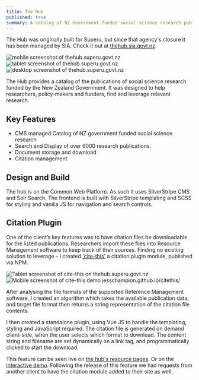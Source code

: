 ```yaml
---
title: The Hub
published: true
summary: A catalog of NZ Government funded social science research publications
---
```


The Hub was originally built for Superu, but since that agency's closure it has been managed by SIA.
Check it out at [thehub.sia.govt.nz](https://thehub.sia.govt.nz/).

<jc-gallery>
<jc-mockup type="mobile">
  <img title="mobile screenshot of thehub.superu.govt.nz" src="/work-media/hub-phone.png">
</jc-mockup><jc-mockup type="tablet">
  <img title="tablet screenshot of thehub.superu.govt.nz" src="/work-media/hub-tablet.png">
</jc-mockup><jc-mockup type="desktop">
  <img title="desktop screenshot of thehub.superu.govt.nz" src="/work-media/hub-desktop.png">
</jc-mockup>
</jc-gallery>

The Hub provides a catalog of the publications of social science research funded
by the New Zealand Government.
It was designed to help researchers, policy-makers and funders, find and leverage relevant research.

## Key Features

- CMS managed Catalog of NZ government funded social science research
- Search and Display of over 6000 research publications.
- Document storage and download
- Citation management

## Design and Build

The hub is on the Common Web Platform. As such it uses SilverStripe CMS and
Solr Search. The frontend is built with SilverStripe templating and SCSS for styling
and vanilla JS for navigation and search controls.

## Citation Plugin

One of the client’s key features was to have citation files be downloadable for the listed publications.
Researchers import these files into Resource Management software to keep track of their sources.
Finding no existing solution to leverage -
I created ['cite-this'](https://www.npmjs.com/package/cite-this) a citation plugin module, published via NPM.

<jc-gallery>
<jc-mockup type="tablet">
  <img title="Tablet screenshot of cite-this on thehub.superu.govt.nz" src="/work-media/cite-this-hub.png">
</jc-mockup><jc-mockup type="mobile">
  <img title="Mobile screenshot of cite-this demo jesschampion.github.io/citethis/" src="/work-media/cite-this-demo.png">
</jc-mockup>
</jc-gallery>

After analysing the file formats of the supported Reference Management software,
I created an algorithm which takes the available publication data,
and target file format then returns a string representation of the citation file contents.

I then created a standalone plugin, using Vue JS to handle the templating, styling and JavaScript required.
The citation file is generated on demand client-side, when the user selects which format to download.
The content string and filename are set dynamically on a link tag, and programmatically clicked to start the download.

This feature can be seen live on [the hub's resource pages](https://thehub.swa.govt.nz/resources/leading-innovative-learning-in-new-zealand-schools/).
Or on the [interactive demo](https://jesschampion.github.io/citethis/).
Following the release of this feature we had requests from another client to have the citation module added to their site as well.

